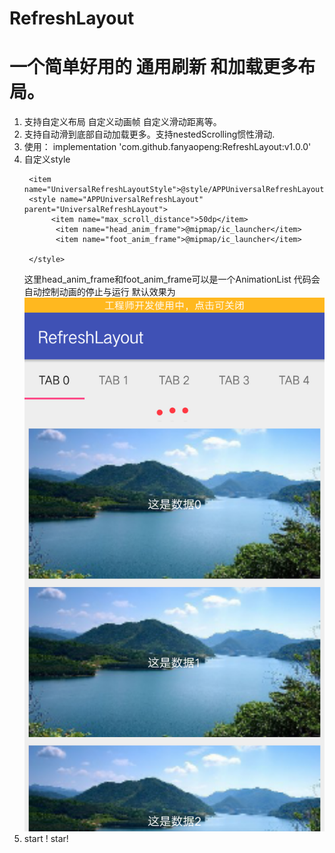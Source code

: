 # RefreshLayout
# 一个简单好用的 通用刷新 和加载更多布局。
1. 支持自定义布局 自定义动画帧  自定义滑动距离等。
2. 支持自动滑到底部自动加载更多。支持nestedScrolling惯性滑动.
3. 使用：  implementation 'com.github.fanyaopeng:RefreshLayout:v1.0.0'
4. 自定义style
   ```
    <item name="UniversalRefreshLayoutStyle">@style/APPUniversalRefreshLayout</item>
    <style name="APPUniversalRefreshLayout" parent="UniversalRefreshLayout">
         <item name="max_scroll_distance">50dp</item>
          <item name="head_anim_frame">@mipmap/ic_launcher</item>
          <item name="foot_anim_frame">@mipmap/ic_launcher</item>

    </style>
   ```
   这里head_anim_frame和foot_anim_frame可以是一个AnimationList 代码会自动控制动画的停止与运行
   默认效果为
   ![image](https://github.com/fanyaopeng/RefreshLayout/blob/master/images/Screenshot_2019-01-12-19-33-41-09.png)
5. start ! star!

